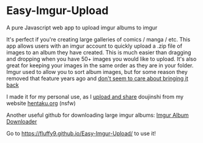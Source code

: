 # Easy-Imgur-Upload

A pure Javascript web app to upload imgur albums to imgur

It's perfect if you're creating large galleries of comics / manga / etc. This app allows users with an imgur account to quickly upload a .zip file of images to an album they have created. This is much easier than dragging and dropping when you have 50+ images you would like to upload. It's also great for keeping your images in the same order as they are in your folder. Imgur used to allow you to sort album images, but for some reason they removed that feature years ago and [don't seem to care about bringing it back](https://community.imgur.com/t/how-do-i-sort-by-filename/44312)

I made it for my personal use, as I [upload and share](https://www.reddit.com/user/ieatbabiesmaybe/) doujinshi from my website [hentaku.org](http://hentaku.org) (nsfw)

Another useful github for downloading large imgur albums: [Imgur Album Downloader](http://dschep.github.io/imgur-album-downloader)

Go to https://fluffy9.github.io/Easy-Imgur-Upload/ to use it!
